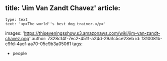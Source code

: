 title: 'Jim Van Zandt Chavez'
article:
  -
    type: text
    text: '<p>The world''s best dog trainer.</p>'
images: 'https://thiseveningsshow.s3.amazonaws.com/wiki/jim-van-zandt-chavez.png'
author: 7328c14f-7ec2-4511-a24d-29a1c5ce23eb
id: f310081b-c9fd-4acf-aa70-05c9b3a05061
tags:
  - people
